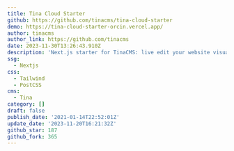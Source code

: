 ```yaml
---
title: Tina Cloud Starter
github: https://github.com/tinacms/tina-cloud-starter
demo: https://tina-cloud-starter-orcin.vercel.app/
author: tinacms
author_link: https://github.com/tinacms
date: 2023-11-30T13:26:43.910Z
description: 'Next.js starter for TinaCMS: live edit your website visually 🪄'
ssg:
  - Nextjs
css:
  - Tailwind
  - PostCSS
cms:
  - Tina
category: []
draft: false
publish_date: '2021-01-14T22:52:01Z'
update_date: '2023-11-20T16:21:32Z'
github_star: 187
github_fork: 365
---
```

